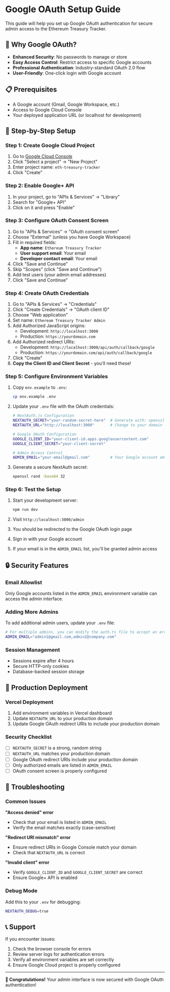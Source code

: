 # Google OAuth Setup Guide

This guide will help you set up Google OAuth authentication for secure admin access to the Ethereum Treasury Tracker.

## 🔐 Why Google OAuth?

- **Enhanced Security**: No passwords to manage or store
- **Easy Access Control**: Restrict access to specific Google accounts
- **Professional Authentication**: Industry-standard OAuth 2.0 flow
- **User-Friendly**: One-click login with Google account

## 📋 Prerequisites

- A Google account (Gmail, Google Workspace, etc.)
- Access to Google Cloud Console
- Your deployed application URL (or localhost for development)

## 🚀 Step-by-Step Setup

### Step 1: Create Google Cloud Project

1. Go to [Google Cloud Console](https://console.cloud.google.com/)
2. Click "Select a project" → "New Project"
3. Enter project name: `eth-treasury-tracker`
4. Click "Create"

### Step 2: Enable Google+ API

1. In your project, go to "APIs & Services" → "Library"
2. Search for "Google+ API"
3. Click on it and press "Enable"

### Step 3: Configure OAuth Consent Screen

1. Go to "APIs & Services" → "OAuth consent screen"
2. Choose "External" (unless you have Google Workspace)
3. Fill in required fields:
   - **App name**: `Ethereum Treasury Tracker`
   - **User support email**: Your email
   - **Developer contact email**: Your email
4. Click "Save and Continue"
5. Skip "Scopes" (click "Save and Continue")
6. Add test users (your admin email addresses)
7. Click "Save and Continue"

### Step 4: Create OAuth Credentials

1. Go to "APIs & Services" → "Credentials"
2. Click "Create Credentials" → "OAuth client ID"
3. Choose "Web application"
4. Set name: `Ethereum Treasury Tracker Admin`
5. Add Authorized JavaScript origins:
   - Development: `http://localhost:3000`
   - Production: `https://yourdomain.com`
6. Add Authorized redirect URIs:
   - Development: `http://localhost:3000/api/auth/callback/google`
   - Production: `https://yourdomain.com/api/auth/callback/google`
7. Click "Create"
8. **Copy the Client ID and Client Secret** - you'll need these!

### Step 5: Configure Environment Variables

1. Copy `env.example` to `.env`:
   ```bash
   cp env.example .env
   ```

2. Update your `.env` file with the OAuth credentials:
   ```bash
   # NextAuth.js Configuration
   NEXTAUTH_SECRET="your-random-secret-here"  # Generate with: openssl rand -base64 32
   NEXTAUTH_URL="http://localhost:3000"       # Change to your domain in production
   
   # Google OAuth Configuration
   GOOGLE_CLIENT_ID="your-client-id.apps.googleusercontent.com"
   GOOGLE_CLIENT_SECRET="your-client-secret"
   
   # Admin Access Control
   ADMIN_EMAIL="your-email@gmail.com"         # Your Google account email
   ```

3. Generate a secure NextAuth secret:
   ```bash
   openssl rand -base64 32
   ```

### Step 6: Test the Setup

1. Start your development server:
   ```bash
   npm run dev
   ```

2. Visit `http://localhost:3000/admin`
3. You should be redirected to the Google OAuth login page
4. Sign in with your Google account
5. If your email is in the `ADMIN_EMAIL` list, you'll be granted admin access

## 🔒 Security Features

### Email Allowlist
Only Google accounts listed in the `ADMIN_EMAIL` environment variable can access the admin interface.

### Adding More Admins
To add additional admin users, update your `.env` file:
```bash
# For multiple admins, you can modify the auth.ts file to accept an array
ADMIN_EMAIL="admin1@gmail.com,admin2@company.com"
```

### Session Management
- Sessions expire after 4 hours
- Secure HTTP-only cookies
- Database-backed session storage

## 🚨 Production Deployment

### Vercel Deployment
1. Add environment variables in Vercel dashboard
2. Update `NEXTAUTH_URL` to your production domain
3. Update Google OAuth redirect URIs to include your production domain

### Security Checklist
- [ ] `NEXTAUTH_SECRET` is a strong, random string
- [ ] `NEXTAUTH_URL` matches your production domain
- [ ] Google OAuth redirect URIs include your production domain
- [ ] Only authorized emails are listed in `ADMIN_EMAIL`
- [ ] OAuth consent screen is properly configured

## 🔧 Troubleshooting

### Common Issues

**"Access denied" error**
- Check that your email is listed in `ADMIN_EMAIL`
- Verify the email matches exactly (case-sensitive)

**"Redirect URI mismatch" error**
- Ensure redirect URIs in Google Console match your domain
- Check that `NEXTAUTH_URL` is correct

**"Invalid client" error**
- Verify `GOOGLE_CLIENT_ID` and `GOOGLE_CLIENT_SECRET` are correct
- Ensure Google+ API is enabled

### Debug Mode
Add this to your `.env` for debugging:
```bash
NEXTAUTH_DEBUG=true
```

## 📞 Support

If you encounter issues:
1. Check the browser console for errors
2. Review server logs for authentication errors
3. Verify all environment variables are set correctly
4. Ensure Google Cloud project is properly configured

---

**🎉 Congratulations!** Your admin interface is now secured with Google OAuth authentication!
